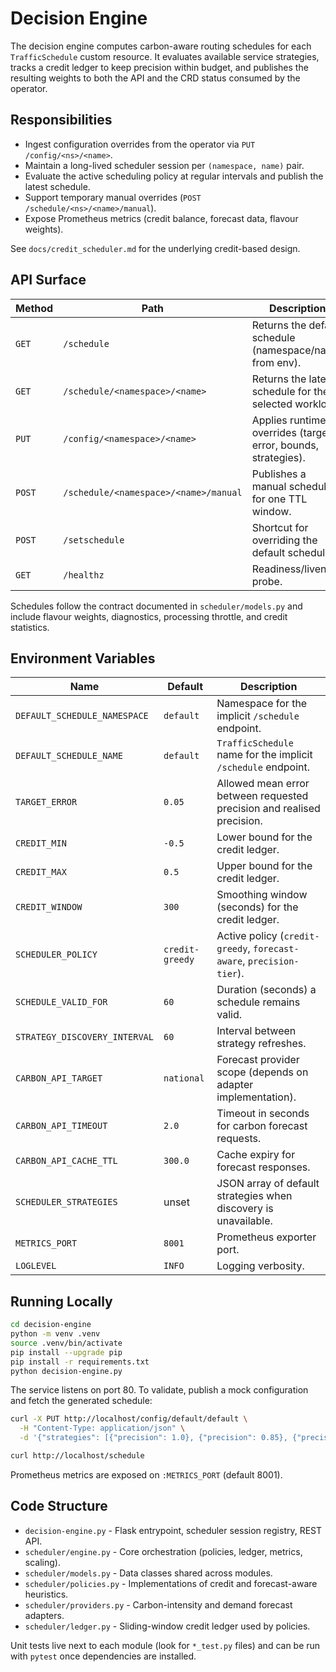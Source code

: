 # Decision Engine

The decision engine computes carbon-aware routing schedules for each
`TrafficSchedule` custom resource. It evaluates available service strategies,
tracks a credit ledger to keep precision within budget, and publishes the
resulting weights to both the API and the CRD status consumed by the operator.

## Responsibilities

- Ingest configuration overrides from the operator via `PUT /config/<ns>/<name>`.
- Maintain a long-lived scheduler session per `(namespace, name)` pair.
- Evaluate the active scheduling policy at regular intervals and publish the
  latest schedule.
- Support temporary manual overrides (`POST /schedule/<ns>/<name>/manual`).
- Expose Prometheus metrics (credit balance, forecast data, flavour weights).

See `docs/credit_scheduler.md` for the underlying credit-based design.

## API Surface

| Method | Path | Description |
| ------ | ---- | ----------- |
| `GET` | `/schedule` | Returns the default schedule (namespace/name from env). |
| `GET` | `/schedule/<namespace>/<name>` | Returns the latest schedule for the selected workload. |
| `PUT` | `/config/<namespace>/<name>` | Applies runtime overrides (target error, bounds, strategies). |
| `POST` | `/schedule/<namespace>/<name>/manual` | Publishes a manual schedule for one TTL window. |
| `POST` | `/setschedule` | Shortcut for overriding the default schedule. |
| `GET` | `/healthz` | Readiness/liveness probe. |

Schedules follow the contract documented in `scheduler/models.py` and include
flavour weights, diagnostics, processing throttle, and credit statistics.

## Environment Variables

| Name | Default | Description |
| ---- | ------- | ----------- |
| `DEFAULT_SCHEDULE_NAMESPACE` | `default` | Namespace for the implicit `/schedule` endpoint. |
| `DEFAULT_SCHEDULE_NAME` | `default` | `TrafficSchedule` name for the implicit `/schedule` endpoint. |
| `TARGET_ERROR` | `0.05` | Allowed mean error between requested precision and realised precision. |
| `CREDIT_MIN` | `-0.5` | Lower bound for the credit ledger. |
| `CREDIT_MAX` | `0.5` | Upper bound for the credit ledger. |
| `CREDIT_WINDOW` | `300` | Smoothing window (seconds) for the credit ledger. |
| `SCHEDULER_POLICY` | `credit-greedy` | Active policy (`credit-greedy`, `forecast-aware`, `precision-tier`). |
| `SCHEDULE_VALID_FOR` | `60` | Duration (seconds) a schedule remains valid. |
| `STRATEGY_DISCOVERY_INTERVAL` | `60` | Interval between strategy refreshes. |
| `CARBON_API_TARGET` | `national` | Forecast provider scope (depends on adapter implementation). |
| `CARBON_API_TIMEOUT` | `2.0` | Timeout in seconds for carbon forecast requests. |
| `CARBON_API_CACHE_TTL` | `300.0` | Cache expiry for forecast responses. |
| `SCHEDULER_STRATEGIES` | unset | JSON array of default strategies when discovery is unavailable. |
| `METRICS_PORT` | `8001` | Prometheus exporter port. |
| `LOGLEVEL` | `INFO` | Logging verbosity. |

## Running Locally

```bash
cd decision-engine
python -m venv .venv
source .venv/bin/activate
pip install --upgrade pip
pip install -r requirements.txt
python decision-engine.py
```

The service listens on port 80. To validate, publish a mock configuration and
fetch the generated schedule:

```bash
curl -X PUT http://localhost/config/default/default \
  -H "Content-Type: application/json" \
  -d '{"strategies": [{"precision": 1.0}, {"precision": 0.85}, {"precision": 0.7}]}'

curl http://localhost/schedule
```

Prometheus metrics are exposed on `:METRICS_PORT` (default 8001).

## Code Structure

- `decision-engine.py` - Flask entrypoint, scheduler session registry, REST API.
- `scheduler/engine.py` - Core orchestration (policies, ledger, metrics, scaling).
- `scheduler/models.py` - Data classes shared across modules.
- `scheduler/policies.py` - Implementations of credit and forecast-aware heuristics.
- `scheduler/providers.py` - Carbon-intensity and demand forecast adapters.
- `scheduler/ledger.py` - Sliding-window credit ledger used by policies.

Unit tests live next to each module (look for `*_test.py` files) and can be run
with `pytest` once dependencies are installed.
